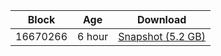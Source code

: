 |     Block   |     Age     |   Download  |
| ----------- | ----------- | ----------- |
|   16670266   |  6 hour | [Snapshot (5.2 GB)](https://s3.eu-central-1.amazonaws.com/w3coins.io/snapshots/cosmos-mainnet/cosmos_snapsot_latest.tar.lz4)  |
